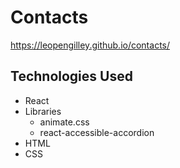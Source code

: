 # Contacts

https://leopengilley.github.io/contacts/


## Technologies Used

* React
* Libraries
  * animate.css
  * react-accessible-accordion
* HTML
* CSS
